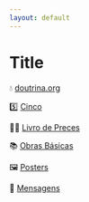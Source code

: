 ```yaml
---
layout: default
---
```


# Title

💧 [doutrina.org](#1)

5️⃣ [Cinco](#2)

🙏🏼 [Livro de Preces](#3)

📚 [Obras Básicas](#4)

🖼️ [Posters](#5)

💭 [Mensagens](#6)
